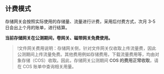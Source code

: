 ## 计费模式
存储网关会按照实际使用的存储量、流量进行计费，采用后付费方式，次月 3-5 日会出上个月的账单，进行结算。

**当前存储网关在公测期间，卷网关、磁带网关免费使用。**

>!文件网关费用说明：存储网关侧，针对文件网关仅收取上传流量费，因此公测期间上传流量免费。其他费用例如存储费用，下载流量费用等，均由对象存储（COS）收取。因此，存储网关公测期间 **COS 的费用正常收取**，请在 COS 账单中查询相关用量。</span>


